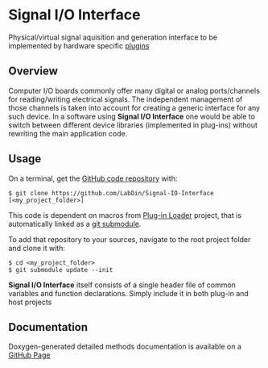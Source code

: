 # Signal I/O Interface
Physical/virtual signal aquisition and generation interface to be implemented by hardware specific [plugins](https://en.wikipedia.org/wiki/Plug-in_(computing))

## Overview

Computer I/O boards commonly offer many digital or analog ports/channels for reading/writing electrical signals. The independent management of those channels is taken into account for creating a generic interface for any such device. In a software using **Signal I/O Interface** one would be able to switch between different device libraries (implemented in plug-ins) without rewriting the main application code.

## Usage

On a terminal, get the [GitHub code repository](https://github.com/LabDin/Signal-IO-Interface) with:

    $ git clone https://github.com/LabDin/Signal-IO-Interface [<my_project_folder>]

This code is dependent on macros from [Plug-in Loader](https://github.com/LabDin/Plugin-Loader) project, that is automatically linked as a [git submodule](https://chrisjean.com/git-submodules-adding-using-removing-and-updating/).

To add that repository to your sources, navigate to the root project folder and clone it with:

    $ cd <my_project_folder>
    $ git submodule update --init

**Signal I/O Interface** itself consists of a single header file of common variables and function declarations. Simply include it in both plug-in and host projects

## Documentation

Doxygen-generated detailed methods documentation is available on a [GitHub Page](https://labdin.github.io/Signal-IO-Interface/classSIGNAL__IO__INTERFACE.html)

